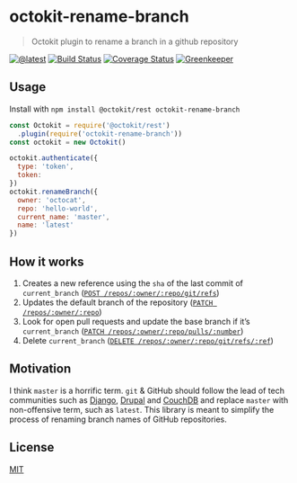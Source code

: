 # octokit-rename-branch

> Octokit plugin to rename a branch in a github repository

[![@latest](https://img.shields.io/npm/v/octokit-rename-branch.svg)](https://www.npmjs.com/package/octokit-rename-branch)
[![Build Status](https://travis-ci.com/gr2m/octokit-rename-branch.svg?branch=master)](https://travis-ci.com/gr2m/octokit-rename-branch)
[![Coverage Status](https://coveralls.io/repos/github/gr2m/octokit-rename-branch/badge.svg)](https://coveralls.io/github/gr2m/octokit-rename-branch)
[![Greenkeeper](https://badges.greenkeeper.io/gr2m/octokit-rename-branch.svg)](https://greenkeeper.io/)

## Usage

Install with `npm install @octokit/rest octokit-rename-branch`

```js
const Octokit = require('@octokit/rest')
  .plugin(require('octokit-rename-branch'))
const octokit = new Octokit()

octokit.authenticate({
  type: 'token',
  token:
})
octokit.renameBranch({
  owner: 'octocat',
  repo: 'hello-world',
  current_name: 'master',
  name: 'latest'
})
```

## How it works

1. Creates a new reference using the `sha` of the last commit of `current_branch`
   ([`POST /repos/:owner/:repo/git/refs`](https://developer.github.com/v3/git/refs/#create-a-reference))
2. Updates the default branch of the repository ([`PATCH /repos/:owner/:repo`](https://developer.github.com/v3/repos/#edit))
3. Look for open pull requests and update the base branch if it’s `current_branch` ([`PATCH /repos/:owner/:repo/pulls/:number`](https://developer.github.com/v3/pulls/#update-a-pull-request))
4. Delete `current_branch` ([`DELETE /repos/:owner/:repo/git/refs/:ref`](https://developer.github.com/v3/git/refs/#delete-a-reference))

## Motivation

I think `master` is a horrific term. `git` & GitHub should follow the lead of
tech communities such as [Django](https://github.com/django/django/pull/2692),
[Drupal](https://www.drupal.org/project/drupal/issues/2275877) and
[CouchDB](https://issues.apache.org/jira/browse/COUCHDB-2248) and replace
`master` with non-offensive term, such as `latest`. This library is meant to
simplify the process of renaming branch names of GitHub repositories.

## License

[MIT](LICENSE)
